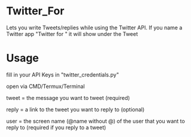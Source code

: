 # Twitter_For
Lets you write Tweets/replies while using the Twitter API. If you name a Twitter app "Twitter for <funny name>" it will show under the Tweet

# Usage
fill in your API Keys in "twitter_credentials.py"

open via CMD/Termux/Terminal

tweet = the message you want to tweet (required)

reply = a link to the tweet you want to reply to (optional)

user = the screen name (@name without @) of the user that you want to reply to (required if you reply to a tweet)
